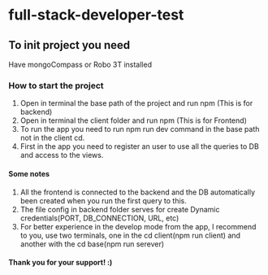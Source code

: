 # full-stack-developer-test
## To init project you need
 Have mongoCompass or Robo 3T installed
### How to start the project
1. Open in terminal the base path of the project and run npm (This is for backend)
2. Open in terminal the client folder and run npm (This is for Frontend)
3. To run the app you need to run npm run dev command in the base path not in the client cd.
4. First in the app you need to register an user to use all the queries to DB and access to the views.

#### Some notes
1. All the frontend is connected to the backend and the DB automatically been created when you run the first query to this.
2. The file config in backend folder serves for create Dynamic credentials(PORT, DB_CONNECTION, URL, etc)
3. For better experience in the develop mode from the app, I recommend to you, use two terminals, one in the cd client(npm run client) and another with the cd base(npm run serever)

#### Thank you for your support! :)
